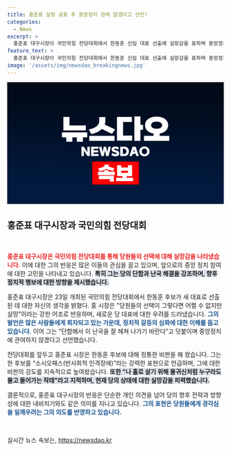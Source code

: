 ```yaml
---
title: 홍준표 실망 공표 후 중앙정치 관여 않겠다고 선언!
categories:
  - News
excerpt: >
  홍준표 대구시장이 국민의힘 전당대회에서 한동훈 신임 대표 선출에 실망감을 표하며 중앙정치에서 물러나겠다고 선언했습니다. 그의 강력한 비판과 향후 행보에 관심이 집중되고 있습니다!
feature_text: >
  홍준표 대구시장이 국민의힘 전당대회에서 한동훈 신임 대표 선출에 실망감을 표하며 중앙정치에서 물러나겠다고 선언했습니다. 그의 강력한 비판과 향후 행보에 관심이 집중되고 있습니다!
image: '/assets/img/newsdao_breakingnews.jpg'
---
```


<p><img src="/assets/img/newsdao_breakingnews.jpg" alt="bookingtag 속보" /></p>

<h2 data-ke-size="size26">홍준표 대구시장과 국민의힘 전당대회</h2>

<p data-ke-size="size16">&nbsp;</p>

<p><b><span style="color: #ee2323;">홍준표 대구시장은 국민의힘 전당대회를 통해 당원들의 선택에 대해 실망감을 나타냈습니다.</span></b> 이에 대한 그의 반응은 많은 이들의 관심을 끌고 있으며, 앞으로의 중앙 정치 참여에 대한 고민을 나타내고 있습니다. <b><span style="background-color: #21538527;">특히 그는 당의 단합과 난국 해결을 강조하며, 향후 정치적 행보에 대한 방향을 제시했습니다.</span></b></p>

<p>홍준표 대구시장은 23일 개최된 국민의힘 전당대회에서 한동훈 후보가 새 대표로 선출된 데 대한 자신의 생각을 밝혔다. 홍 시장은 "당원들의 선택이 그렇다면 어쩔 수 없지만 실망"이라는 강한 어조로 반응하며, 새로운 당 대표에 대한 우려를 드러냈습니다. <b><span style="color: #1a5490;">그의 발언은 많은 사람들에게 회자되고 있는 가운데, 정치적 갈등의 심화에 대한 이해를 돕고 있습니다.</span></b> 이어 그는 “단합해서 이 난국을 잘 헤쳐 나가기 바란다”고 덧붙이며 중앙정치에 관여하지 않겠다고 선언했습니다.</p>

<p>전당대회를 앞두고 홍준표 시장은 한동훈 후보에 대해 정통한 비판을 해 왔습니다. 그는 한 후보를 “소시오패스(반사회적 인격장애)”라는 강력한 표현으로 언급하며, 그에 대한 비판의 강도를 지속적으로 높여왔습니다. <b><span style="background-color: #21538527;">또한 “나 홀로 살기 위해 물귀신처럼 누구라도 물고 들어가는 작태”라고 지적하며, 현재 당의 상태에 대한 실망감을 피력했습니다.</span></b></p>

<p>결론적으로, 홍준표 대구시장의 반응은 단순한 개인 의견을 넘어 당의 향후 전략과 방향성에 대한 내비치기와도 같은 의미를 지니고 있습니다. <b><span style="color: #1a5490;">그의 표현은 당원들에게 경각심을 일깨우려는 그의 의도를 반영하고 있습니다.</span></b></p>

<p data-ke-size="size16">&nbsp;</p>
실시간 뉴스 속보는, <a href="https://newsdao.kr" rel="dofollow">https://newsdao.kr</a>


